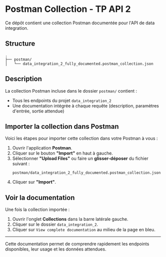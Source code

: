 
#  Postman Collection - TP API 2

Ce dépôt contient une collection Postman documentée pour l'API de data integration.

##  Structure

```
.
├── postman/
│   └── data_integration_2_fully_documented.postman_collection.json
```

##  Description

La collection Postman incluse dans le dossier `postman/` contient :
- Tous les endpoints du projet `data_integration_2`
- Une documentation intégrée à chaque requête (description, paramètres d'entrée, sortie attendue)

##  Importer la collection dans Postman

Voici les étapes pour importer cette collection dans votre Postman à vous :

1. Ouvrir l'application **Postman**.
2. Cliquer sur le bouton **"Import"** en haut à gauche.
3. Sélectionner **"Upload Files"** ou faire un **glisser-déposer** du fichier suivant :
   ```
   postman/data_integration_2_fully_documented.postman_collection.json
   ```
4. Cliquer sur **"Import"**.

## Voir la documentation

Une fois la collection importée :

1. Ouvrir l'onglet **Collections** dans la barre latérale gauche.
2. Cliquer sur le dossier `data_integration_2`.
3. Cliquer sur `View complete documentation` au milieu de la page en bleu.

---

 Cette documentation permet de comprendre rapidement les endpoints disponibles, leur usage et les données attendues.

